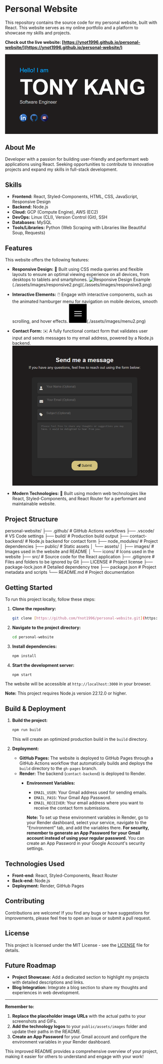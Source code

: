 # Personal Website

This repository contains the source code for my personal website, built with React. This website serves as my online portfolio and a platform to showcase my skills and projects.

**Check out the live website: [https://ynot1996.github.io/personal-website/](https://ynot1996.github.io/personal-website/)**

![Website Screenshot](/assets/images/cover.png)

## About Me

Developer with a passion for building user-friendly and performant web applications using React. 
Seeking opportunities to contribute to innovative projects and expand my skills in full-stack development. 

## Skills

*   **Frontend:** React, Styled-Components, HTML, CSS, JavaScript, Responsive Design
*   **Backend:** Node.js
*   **Cloud:** GCP (Compute Engine), AWS (EC2)
*   **DevOps:** Linux (CLI), Version Control (Git), SSH
*   **Databases:** MySQL
*   **Tools/Libraries:** Python (Web Scraping with Libraries like Beautiful Soup, Requests)

## Features

This website offers the following features:

*   **Responsive Design:** 📱 Built using CSS media queries and flexible layouts to ensure an optimal viewing experience on all devices, from desktops to tablets and smartphones.
    ![Responsive Design Example](./assets/images/responsive1.png)(./assets/images/responsive2.png)(./assets/images/responsive3.png)

*   **Interactive Elements:** 🖱️ Engage with interactive components, such as the animated hamburger menu for navigation on mobile devices, smooth scrolling, and hover effects.
    ![Hamburger Menu Example](./assets/images/menu1.png)(./assets/images/menu2.png)

*   **Contact Form:** ✉️ A fully functional contact form that validates user input and sends messages to my email address, powered by a Node.js backend.
    ![Contact Form Example](./assets/images/contact.png)

*   **Modern Technologies:** 🚀 Built using modern web technologies like React, Styled-Components, and React Router for a performant and maintainable website.

## Project Structure

personal-website/
├── .github/             # GitHub Actions workflows
├── .vscode/             # VS Code settings
├── build/               # Production build output
├── contact-backend/     # Node.js backend for contact form
├── node_modules/        # Project dependencies
├── public/              # Static assets
│   └── assets/
│       ├── images/      # Images used in the website and README
│       └── icons/       # Icons used in the website 
├── src/                 # Source code for the React application
├── .gitignore           # Files and folders to be ignored by Git
├── LICENSE              # Project license
├── package-lock.json    # Detailed dependency tree
├── package.json         # Project metadata and scripts
└── README.md            # Project documentation

## Getting Started

To run this project locally, follow these steps:

1.  **Clone the repository:**

    ```bash
    git clone [https://github.com/Ynot1996/personal-website.git](https://github.com/Ynot1996/personal-website.git)
    ```

2.  **Navigate to the project directory:**

    ```bash
    cd personal-website
    ```

3.  **Install dependencies:**

    ```bash
    npm install
    ```

4.  **Start the development server:**

    ```bash
    npm start
    ```

The website will be accessible at `http://localhost:3000` in your browser.

**Note:** This project requires Node.js version 22.12.0 or higher.

## Build & Deployment

1.  **Build the project:**

    ```bash
    npm run build
    ```

    This will create an optimized production build in the `build` directory.

2.  **Deployment:**
    *   **GitHub Pages:** The website is deployed to GitHub Pages through a GitHub Actions workflow that automatically builds and deploys the `build` directory to the `gh-pages` branch.
    *   **Render:** The backend (`contact-backend`) is deployed to Render.
        *   **Environment Variables:**
            *   `EMAIL_USER`: Your Gmail address used for sending emails.
            *   `EMAIL_PASS`: Your Gmail App Password.
            *   `EMAIL_RECEIVER`: Your email address where you want to receive the contact form submissions.

            **Note:** To set up these environment variables in Render, go to your Render dashboard, select your service, navigate to the "Environment" tab, and add the variables there. **For security, remember to generate an App Password for your Gmail account instead of using your regular password.** You can create an App Password in your Google Account's security settings.

## Technologies Used

* **Front-end:** React, Styled-Components, React Router
* **Back-end:** Node.js
* **Deployment:** Render, GitHub Pages

## Contributing

Contributions are welcome! If you find any bugs or have suggestions for improvements, please feel free to open an issue or submit a pull request.

## License

This project is licensed under the MIT License - see the [LICENSE](LICENSE) file for details.

## Future Roadmap
- **Project Showcase:** Add a dedicated section to highlight my projects with detailed descriptions and links.
- **Blog Integration:** Integrate a blog section to share my thoughts and experiences in web development.

---

**Remember to:**

1.  **Replace the placeholder image URLs** with the actual paths to your screenshots and GIFs.
2.  **Add the technology logos** to your `public/assets/images` folder and update their paths in the README.
3.  **Create an App Password** for your Gmail account and configure the environment variables in your Render dashboard.

This improved README provides a comprehensive overview of your project, making it easier for others to understand and engage with your work!
